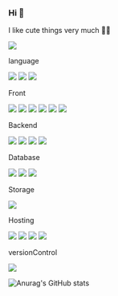 ### Hi 🧸
I like cute things very much 💖🫧

<a href="https://www.instagram.com/heimish731"><img src="https://img.shields.io/badge/Instagram-E4405F?style=flat-square&logo=Instagram&logoColor=white"/></a>

<p>language</p>
<img src="https://img.shields.io/badge/javascript-F7DF1E?style=flat-square&logo=javascript&logoColor=white"/> <img src="https://img.shields.io/badge/typescript-3178C6?style=flat-square&logo=typescript&logoColor=white"/> <img src="https://img.shields.io/badge/python-3776AB?style=flat-square&logo=python&logoColor=white"/>


<p>Front</p>
<img src="https://img.shields.io/badge/HTML5-E34F26?style=flat-square&logo=HTML5&logoColor=white"/> <img src="https://img.shields.io/badge/css3-1572B6?style=flat-square&logo=css3&logoColor=white"/> <img src="https://img.shields.io/badge/tailwindcss-06B6D4?style=flat-square&logo=tailwindcss-&logoColor=white"/> <img src="https://img.shields.io/badge/sass-CC6699?style=flat-square&logo=sass&logoColor=white"/>
<img src="https://img.shields.io/badge/React-black?style=flat-square&logo=react&logoColor=61DAFB"/> <img src="https://img.shields.io/badge/next.js-000000?style=flat-square&logo=Next.js&logoColor=white"/>

<p>Backend</p>
<img src="https://img.shields.io/badge/node.js-339933?style=flat-square&logo=node.js&logoColor=white"/> <img src="https://img.shields.io/badge/express-FFFFFF?style=flat-square&logo=Express&logoColor=000000"/> <img src="https://img.shields.io/badge/flask-FFFFFF?style=flat-square&logo=flask&logoColor=000000"/> <img src="https://img.shields.io/badge/fastapi-009688?style=flat-square&logo=fastapi&logoColor=white"/>

<p>Database</p>
<img src="https://img.shields.io/badge/mysql-4479A1?style=flat-square&logo=Mysql&logoColor=white"/> <img src="https://img.shields.io/badge/mariadb-003545?style=flat-square&logo=mariaDB&logoColor=white"/>  <img src="https://img.shields.io/badge/amazonrds-527FFF?style=flat-square&logo=amazonRDS-&logoColor=white"/>

<p>Storage</p>
<img src="https://img.shields.io/badge/amazons3-569A31?style=flat-square&logo=amazonS3-&logoColor=white"/> 

<p>Hosting</p>
<img src="https://img.shields.io/badge/firebase-FFCA28?style=flat-square&logo=Firebase&logoColor=white"/> <img src="https://img.shields.io/badge/amazonaws-232F3E?style=flat-square&logo=amazonaws&logoColor=white"/> <img src="https://img.shields.io/badge/amazonec2-FF9900?style=flat-square&logo=amazonEC2-&logoColor=white"/>
<img src="https://img.shields.io/badge/vercel-FFFFFF?style=flat-square&logo=vercel&logoColor=000000"/>

<p>versionControl</p>
<img src="https://img.shields.io/badge/git-F05032?style=flat-square&logo=Git-&logoColor=white"/>







![Anurag's GitHub stats](https://github-readme-stats.vercel.app/api?username=chaeyi0731&show_icons=true&theme=radical)

